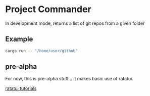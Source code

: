 # Project Commander

In development mode, returns a list of git repos from a given folder

## Example

```bash
cargo run -- "/home/user/github"
```

## pre-alpha

For now, this is pre-alpha stuff... it makes basic use of ratatui.

[ratatui tutorials](https://ratatui.rs/tutorials)
